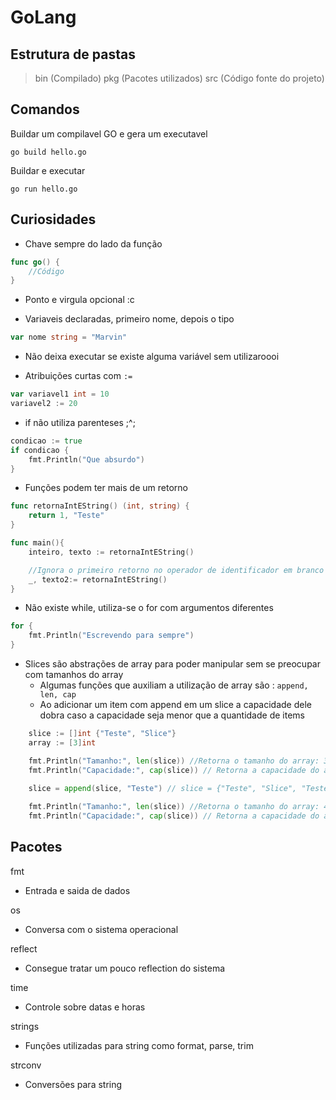 # GoLang

## Estrutura de pastas
> bin (Compilado)
> pkg (Pacotes utilizados)
> src (Código fonte do projeto)

## Comandos 
Buildar um compilavel GO e gera um executavel
```shell
go build hello.go
```

Buildar e executar 
```shell
go run hello.go
```

## Curiosidades
- Chave sempre do lado da função
```go
func go() {
    //Código
}
```

- Ponto e virgula opcional :c 

- Variaveis declaradas, primeiro nome, depois o tipo
```go
var nome string = "Marvin"
```
- Não deixa executar se existe alguma variável sem utilizaroooi

- Atribuições curtas com `:=`
```go
var variavel1 int = 10
variavel2 := 20
```
- if não utiliza parenteses ;^; 
```go
condicao := true
if condicao {
    fmt.Println("Que absurdo")
}
```
- Funções podem ter mais de um retorno
```go
func retornaIntEString() (int, string) {
    return 1, "Teste"
}

func main(){
    inteiro, texto := retornaIntEString()

    //Ignora o primeiro retorno no operador de identificador em branco
    _, texto2:= retornaIntEString()
}
```

- Não existe while, utiliza-se o for com argumentos diferentes
```go
for {
    fmt.Println("Escrevendo para sempre")
}
```

- Slices são abstrações de array para poder manipular sem se preocupar com tamanhos do array
    - Algumas funções que auxiliam a utilização de array são : `append, len, cap`
    - Ao adicionar um item com append em um slice a capacidade dele dobra caso a capacidade seja menor que a quantidade de items
```go
    slice := []int {"Teste", "Slice"}
    array := [3]int 

    fmt.Println("Tamanho:", len(slice)) //Retorna o tamanho do array: 3
    fmt.Println("Capacidade:", cap(slice)) // Retorna a capacidade do array: 3
    
    slice = append(slice, "Teste") // slice = {"Teste", "Slice", "Teste"}

    fmt.Println("Tamanho:", len(slice)) //Retorna o tamanho do array: 4
    fmt.Println("Capacidade:", cap(slice)) // Retorna a capacidade do array: 6
```
## Pacotes
fmt
- Entrada e saida de dados

os
- Conversa com o sistema operacional

reflect
- Consegue tratar um pouco reflection do sistema

time 
- Controle sobre datas e horas

strings
- Funções utilizadas para string como format, parse, trim

strconv
- Conversões para string